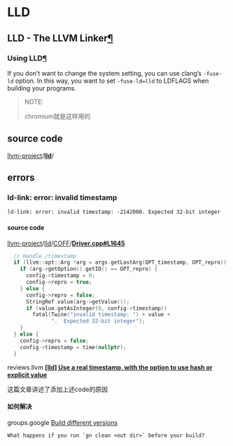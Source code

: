 # LLD

## LLD - The LLVM Linker[¶](https://lld.llvm.org/#lld-the-llvm-linker)

### Using LLD[¶](https://lld.llvm.org/#using-lld)

If you don’t want to change the system setting, you can use clang’s `-fuse-ld` option. In this way, you want to set `-fuse-ld=lld` to LDFLAGS when building your programs.

> NOTE:
>
> chromium就是这样用的

## source code

[llvm-project](https://github.com/llvm/llvm-project)/[**lld**](https://github.com/llvm/llvm-project/tree/main/lld)/



## errors

### ld-link: error: invalid timestamp

```
ld-link: error: invalid timestamp: -2142000. Expected 32-bit integer
```

#### source code

[llvm-project](https://github.com/llvm/llvm-project)/[lld](https://github.com/llvm/llvm-project/tree/main/lld)/[COFF](https://github.com/llvm/llvm-project/tree/main/lld/COFF)/[**Driver.cpp#L1645**](https://github.com/llvm/llvm-project/blob/main/lld/COFF/Driver.cpp#L1645)

```c++
  // Handle /timestamp
  if (llvm::opt::Arg *arg = args.getLastArg(OPT_timestamp, OPT_repro)) {
    if (arg->getOption().getID() == OPT_repro) {
      config->timestamp = 0;
      config->repro = true;
    } else {
      config->repro = false;
      StringRef value(arg->getValue());
      if (value.getAsInteger(0, config->timestamp))
        fatal(Twine("invalid timestamp: ") + value +
              ".  Expected 32-bit integer");
    }
  } else {
    config->repro = false;
    config->timestamp = time(nullptr);
  }
```



reviews.llvm [**[lld] Use a real timestamp, with the option to use hash or explicit value**](https://reviews.llvm.org/D46966)

这篇文章讲述了添加上述code的原因



#### 如何解决

groups.google [Build different versions](https://groups.google.com/a/chromium.org/g/chromium-dev/c/FPwgrwOOsds)

```
What happens if you run `gn clean <out dir>` before your build?
```

